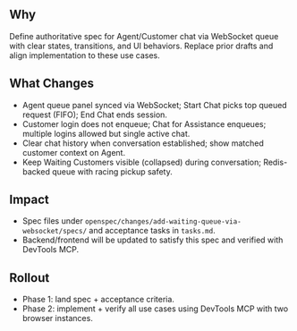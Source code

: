 ## Why
Define authoritative spec for Agent/Customer chat via WebSocket queue with clear states, transitions, and UI behaviors. Replace prior drafts and align implementation to these use cases.

## What Changes
- Agent queue panel synced via WebSocket; Start Chat picks top queued request (FIFO); End Chat ends session.
- Customer login does not enqueue; Chat for Assistance enqueues; multiple logins allowed but single active chat.
- Clear chat history when conversation established; show matched customer context on Agent.
- Keep Waiting Customers visible (collapsed) during conversation; Redis-backed queue with racing pickup safety.

## Impact
- Spec files under `openspec/changes/add-waiting-queue-via-websocket/specs/` and acceptance tasks in `tasks.md`.
- Backend/frontend will be updated to satisfy this spec and verified with DevTools MCP.

## Rollout
- Phase 1: land spec + acceptance criteria.
- Phase 2: implement + verify all use cases using DevTools MCP with two browser instances.
